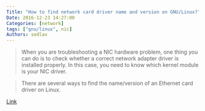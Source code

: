 ```yaml
---
Title: "How to find network card driver name and version on GNU/Linux?"
Date: 2016-12-23 14:27:00
Categories: [network]
tags: ["gnu/linux", nic]
Authors: sedlav
---
```


> When you are troubleshooting a NIC hardware problem, one thing you can do is to check whether a correct network adapter driver is installed properly. In this case, you need to know which kernel module is your NIC driver.

> There are several ways to find the name/version of an Ethernet card driver on Linux.

[Link](http://ask.xmodulo.com/network-card-driver-name-version-linux.html)
